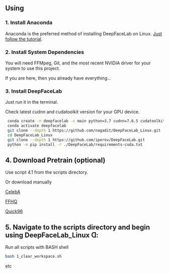 ## Using
### 1. Install Anaconda 
Anaconda is the preferred method of installing DeepFaceLab on Linux.
[Just follow the tutorial](https://docs.conda.io/projects/conda/en/latest/user-guide/install).  

### 2. Install System Dependencies 
You will need FFMpeg, Git, and the most recent NVIDIA driver for your system to use this project.

If you are here, then you already have everything...

### 3. Install DeepFaceLab

Just run it in the terminal.

Check latest cudnn and cudatoolkit version for your GPU device.

```bash
 conda create -n deepfacelab -c main python=3.7 cudnn=7.6.5 cudatoolkit=10.1.243
 conda activate deepfacelab
 git clone --depth 1 https://github.com/nagadit/DeepFaceLab_Linux.git
 cd DeepFaceLab_Linux
 git clone --depth 1 https://github.com/iperov/DeepFaceLab.git
 python -m pip install -r ./DeepFaceLab/requirements-cuda.txt
```

## 4. Download Pretrain (optional)
Use script 4.1 from the scripts directory.
 
Or download manually

[CelebA](https://github.com/nagadit/DeepFaceLab_Linux/releases/download/1.0/pretrain_CelebA.zip)

[FFHQ](https://github.com/nagadit/DeepFaceLab_Linux/releases/download/1.0/pretrain_FFHQ.zip)

[Quick96](https://github.com/nagadit/DeepFaceLab_Linux/releases/download/1.0/pretrain_Quick96.zip)

## 5. Navigate to the scripts directory and begin using DeepFaceLab_Linux ᗡ:
Run all scripts with BASH shell
```bash
bash 1_clear_workspace.sh
```
etc